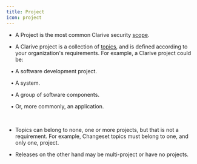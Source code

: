 ```yaml
---
title: Project
icon: project
---
```


* A Project is the most common Clarive security [scope](Concepts/scope). 

* A Clarive project is a collection of [topics](Concepts/topic), and is defined according to your organization's requirements. For example, a Clarive project could be: <br />

&nbsp; &nbsp;• A software development project. <br />

&nbsp; &nbsp;• A system. <br />

&nbsp; &nbsp;• A group of software components. <br />

&nbsp; &nbsp;• Or, more commonly, an application.

<br />

* Topics can belong to none, one or more projects, but that is not a requirement. 
For example, Changeset topics must belong to one, and only one, project.

* Releases on the other hand may be multi-project or have no projects. 